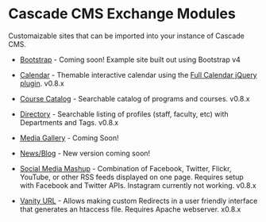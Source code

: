 # Cascade CMS Exchange Modules
Customaizable sites that can be imported into your instance of Cascade CMS.

* [Bootstrap](https://github.com/hannonhill/exchange-modules/tree/master/bootstrap) - Coming soon! Example site built out using Bootstrap v4

* [Calendar](https://github.com/hannonhill/exchange-modules/tree/master/calendar) - Themable interactive calendar using the [Full Calendar jQuery plugin](https://fullcalendar.io/). v0.8.x

* [Course Catalog](https://github.com/hannonhill/exchange-modules/tree/master/course-catalog) - Searchable catalog of programs and courses. v0.8.x

* [Directory](https://github.com/hannonhill/exchange-modules/tree/master/directory) - Searchable listing of profiles (staff, faculty, etc) with Departments and Tags. v0.8.x

* [Media Gallery](https://github.com/hannonhill/exchange-modules/tree/master/media-gallery) - Coming Soon!

* [News/Blog](https://github.com/hannonhill/exchange-modules/tree/master/news-blog) - New version coming soon!

* [Social Media Mashup](https://github.com/hannonhill/exchange-modules/tree/master/social-media-mashup) - Combination of Facebook, Twitter, Flickr, YouTube, or other RSS feeds displayed on one page. Requires setup with Facebook and Twitter APIs. Instagram currently not working. v0.8.x

* [Vanity URL](https://github.com/hannonhill/exchange-modules/tree/master/vanity-url) - Allows making custom Redirects in a user friendly interface that generates an htaccess file. Requires Apache webserver. x0.8.x
